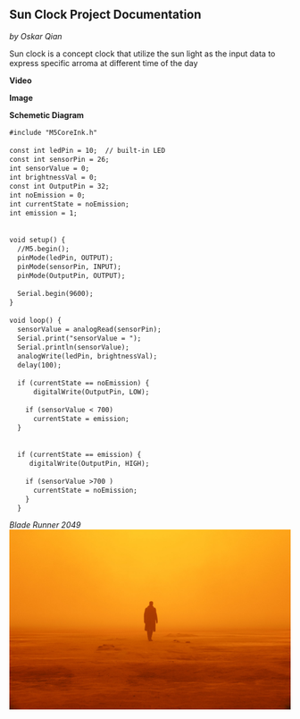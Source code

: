 ## Sun Clock Project Documentation


*by Oskar Qian*

Sun clock is a concept clock that utilize the sun light as the input data to express specific arroma at different time of the day

**Video**

**Image**

**Schemetic Diagram**


```
#include "M5CoreInk.h" 

const int ledPin = 10;  // built-in LED
const int sensorPin = 26;
int sensorValue = 0;
int brightnessVal = 0;
const int OutputPin = 32;
int noEmission = 0;
int currentState = noEmission;
int emission = 1;


void setup() {
  //M5.begin();
  pinMode(ledPin, OUTPUT);
  pinMode(sensorPin, INPUT);
  pinMode(OutputPin, OUTPUT);
  
  Serial.begin(9600);
}

void loop() {
  sensorValue = analogRead(sensorPin);
  Serial.print("sensorValue = ");
  Serial.println(sensorValue);
  analogWrite(ledPin, brightnessVal);
  delay(100);

  if (currentState == noEmission) {
      digitalWrite(OutputPin, LOW);

    if (sensorValue < 700)
      currentState = emission;
  }


  if (currentState == emission) {
     digitalWrite(OutputPin, HIGH);

    if (sensorValue >700 )
      currentState = noEmission;
    }
  }

```
_Blade Runner 2049_ 
![Concept Design](thumb-1920-870886.jpg)